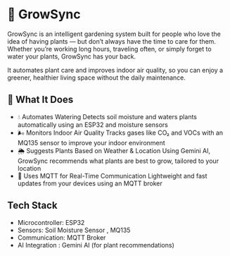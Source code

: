 
# 🌿 GrowSync

GrowSync is an intelligent gardening system built for people who love the idea of having plants — but don’t always have the time to care for them. Whether you’re working long hours, traveling often, or simply forget to water your plants, GrowSync has your back.

It automates plant care and improves indoor air quality, so you can enjoy a greener, healthier living space without the daily maintenance.

## 🔧 What It Does

- 💧 Automates Watering
Detects soil moisture and waters plants automatically using an ESP32 and moisture sensors
- 🌬️ Monitors Indoor Air Quality
Tracks gases like CO₂ and VOCs with an MQ135 sensor to improve your indoor environment
- 🌦️ Suggests Plants Based on Weather & Location
Using Gemini AI, GrowSync recommends what plants are best to grow, tailored to your location
- 📡 Uses MQTT for Real-Time Communication
Lightweight and fast updates from your devices using an MQTT broker

## Tech Stack
- Microcontroller: ESP32
- Sensors: Soil Moisture Sensor , MQ135
- Communication: MQTT Broker
- AI Integration : Gemini AI (for plant recommendations)


